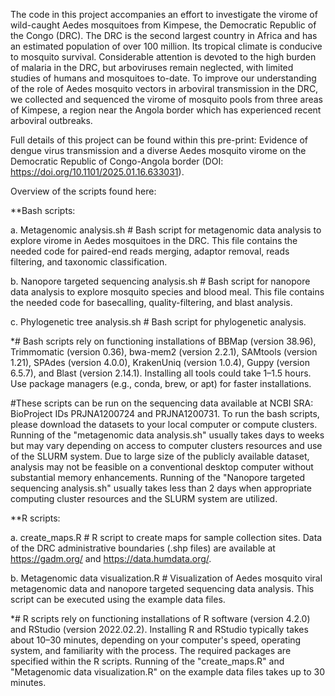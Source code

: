 The code in this project accompanies an effort to investigate the virome of wild-caught Aedes mosquitoes from Kimpese, the Democratic Republic of the Congo (DRC). The DRC is the second largest country in Africa and has an estimated population of over 100 million. Its tropical climate is conducive to mosquito survival. Considerable attention is devoted to the high burden of malaria in the DRC, but arboviruses remain neglected, with limited studies of humans and mosquitoes to-date. To improve our understanding of the role of Aedes mosquito vectors in arboviral transmission in the DRC, we collected and sequenced the virome of mosquito pools from three areas of Kimpese, a region near the Angola border which has experienced recent arboviral outbreaks.

Full details of this project can be found within this pre-print: Evidence of dengue virus transmission and a diverse Aedes mosquito virome on the Democratic Republic of Congo-Angola border (DOI: https://doi.org/10.1101/2025.01.16.633031).


Overview of the scripts found here:


**Bash scripts:

a. Metagenomic analysis.sh # Bash script for metagenomic data analysis to explore virome in Aedes mosquitoes in the DRC. This file contains the needed code for paired-end reads merging, adaptor removal, reads filtering, and taxonomic classification.

b. Nanopore targeted sequencing analysis.sh # Bash script for nanopore data analysis to explore mosquito species and blood meal. This file contains the needed code for basecalling, quality-filtering, and blast analysis.

c. Phylogenetic tree analysis.sh # Bash script for phylogenetic analysis.

*# Bash scripts rely on functioning installations of BBMap (version 38.96), Trimmomatic (version 0.36), bwa-mem2 (version 2.2.1), SAMtools (version 1.21), SPAdes (version 4.0.0), KrakenUniq (version 1.0.4), Guppy (version 6.5.7), and Blast (version 2.14.1). Installing all tools could take 1–1.5 hours. Use package managers (e.g., conda, brew, or apt) for faster installations.

#These scripts can be run on the sequencing data available at NCBI SRA: BioProject IDs PRJNA1200724 and PRJNA1200731. To run the bash scripts, please download the datasets to your local computer or compute clusters. Running of the "metagenomic data analysis.sh" usually takes days to weeks but may vary depending on access to computer clusters resources and use of the SLURM system. Due to large size of the publicly available dataset, analysis may not be feasible on a conventional desktop computer without substantial memory enhancements. Running of the "Nanopore targeted sequencing analysis.sh" usually takes less than 2 days when appropriate computing cluster resources and the SLURM system are utilized.


**R scripts:

a. create_maps.R # R script to create maps for sample collection sites. Data of the DRC administrative boundaries (.shp files) are available at https://gadm.org/ and https://data.humdata.org/.

b. Metagenomic data visualization.R # Visualization of Aedes mosquito viral metagenomic data and nanopore targeted sequencing data analysis. This script can be executed using the example data files.

*# R scripts rely on functioning installations of R software (version 4.2.0) and RStudio (version 2022.02.2). Installing R and RStudio typically takes about 10–30 minutes, depending on your computer's speed, operating system, and familiarity with the process. The required packages are specified within the R scripts. Running of the "create_maps.R" and "Metagenomic data visualization.R" on the example data files takes up to 30 minutes.

